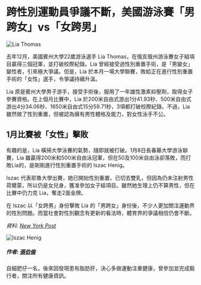 # 跨性別運動員爭議不斷，美國游泳賽「男跨女」vs「女跨男」

![Lia Thomas](https://fitz.hk/wp-content/uploads/2022/01/Lia-Thomas-2.jpg)

去年12月，美國賓州大學22歲游泳選手 Lia Thomas，在俄亥俄州游泳賽女子組項目贏得三個冠軍，並打破校際紀錄。Lia 曾經接受過性別重置手術，是「男變女」變性者，引來極大爭議。但是，Lia 於本月一場大學聯賽，敗給正在進行性別重置手術的「女性」選手，令爭議持續升溫。

Lia 原是賓州大學男子游手，接受手術後，服用了一年雄性激素抑壓劑，取得女子參賽資格。在上個月比賽中，Lia 於200米自由式游出1分41.93秒、500米自由式游出4分34.06秒、1650米自由式15分59.71秒，3項都打破校際紀錄。不過，Lia 雖然做了性別重置，但被認為擁有男性體格及能力，對女性泳手不公。

## **1月比賽被「女性」擊敗**

有趣的是，Lia 橫掃大學泳賽的氣勢，隨即就被打破。1月8日長春藤大學游泳聯賽，Lia 雖贏得200米和500米自由泳冠軍，但在50及100米自由泳卻落敗，而打敗Lia的，是剛剛進行性別重置手術的 Iszac Henig。

Iszac 代表耶魯大學出賽，她已開始性別重置，已切去雙乳，但因為仍未注射男性荷爾蒙，所以仍是女兒身，獲准參加女子組項目。雖然她生理上仍不算男性，但在比賽中仍力克 Lia，奪走2面金牌。

在 Iszac 以「女跨男」身份擊敗 Lia 的「男跨女」身份後，不少人更加關注運動界的性別問題。而當社會對性別觀念有更新的看法時，體育界的爭議相信仍會不斷。

_資料: [New York Post](https://nypost.com/2022/01/08/lia-thomas-defeated-by-fellow-transgender-swimmer-iszac-henig/)_

![Iszac Henig](https://fitz.hk/wp-content/uploads/2022/01/Iszac-Henig-1.jpg)

##### 作者: [張伯倫](https://fitz.hk/author/chamberlain/)

自細肥仔一名，後來因發現患有脂肪肝，決心多做運動注重健康，曾參加並完成毅行者，關注所有健康資訊。
<!-- tcd_original_link https://fitz.hk/sports/swimming/%E8%B7%A8%E6%80%A7%E5%88%A5%E9%81%8B%E5%8B%95%E5%93%A1%E7%88%AD%E8%AD%B0%E4%B8%8D%E6%96%B7%EF%BC%8C%E7%BE%8E%E5%9C%8B%E6%B8%B8%E6%B3%B3%E8%B3%BD%E3%80%8C%E7%94%B7%E8%B7%A8%E5%A5%B3%E3%80%8Dvs%E3%80%8C/ -->
